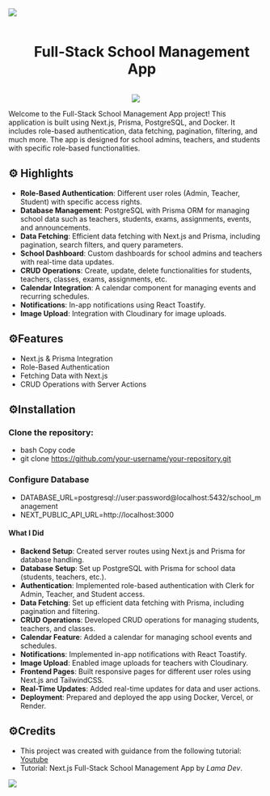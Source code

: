 <img src="https://user-images.githubusercontent.com/73097560/115834477-dbab4500-a447-11eb-908a-139a6edaec5c.gif">

<div id="user-content-toc">
  <ul align="center">
    <summary><h1 style="display: inline-block">Full-Stack School Management App </h1></summary>
  </ul>
</div>

<p align="center">
  <a href="https://skillicons.dev">
    <img src="https://skillicons.dev/icons?i=nextjs,typescript,nodejs,github,git,docker,html,css,js,vscode,&perline=14" />
  </a>
</p>

Welcome to the Full-Stack School Management App project! This application is built using Next.js, Prisma, PostgreSQL, and Docker. It includes role-based authentication, data fetching, pagination, filtering, and much more. The app is designed for school admins, teachers, and students with specific role-based functionalities.

## ⚙️ Highlights
- **Role-Based Authentication**: Different user roles (Admin, Teacher, Student) with specific access rights.
- **Database Management**: PostgreSQL with Prisma ORM for managing school data such as teachers, students, exams, assignments, events, and announcements.
- **Data Fetching**: Efficient data fetching with Next.js and Prisma, including pagination, search filters, and query parameters.
- **School Dashboard**: Custom dashboards for school admins and teachers with real-time data updates.
- **CRUD Operations**: Create, update, delete functionalities for students, teachers, classes, exams, assignments, etc.
- **Calendar Integration**: A calendar component for managing events and recurring schedules.
- **Notifications**: In-app notifications using React Toastify.
- **Image Upload**: Integration with Cloudinary for image uploads.

## ⚙️Features

- Next.js & Prisma Integration
- Role-Based Authentication
- Fetching Data with Next.js
- CRUD Operations with Server Actions


## ⚙️Installation

### Clone the repository:

- bash Copy code
- git clone https://github.com/your-username/your-repository.git

### Configure Database
- DATABASE_URL=postgresql://user:password@localhost:5432/school_management
- NEXT_PUBLIC_API_URL=http://localhost:3000


#### What I Did
- **Backend Setup**: Created server routes using Next.js and Prisma for database handling.
- **Database Setup**: Set up PostgreSQL with Prisma for school data (students, teachers, etc.).
- **Authentication**: Implemented role-based authentication with Clerk for Admin, Teacher, and Student access.
- **Data Fetching**: Set up efficient data fetching with Prisma, including pagination and filtering.
- **CRUD Operations**: Developed CRUD operations for managing students, teachers, and classes.
- **Calendar Feature**: Added a calendar for managing school events and schedules.
- **Notifications**: Implemented in-app notifications with React Toastify.
- **Image Upload**: Enabled image uploads for teachers with Cloudinary.
- **Frontend Pages**: Built responsive pages for different user roles using Next.js and TailwindCSS.
- **Real-Time Updates**: Added real-time updates for data and user actions.
- **Deployment**: Prepared and deployed the app using Docker, Vercel, or Render.

## ⚙️Credits
- This project was created with guidance from the following tutorial: [Youtube](https://www.youtube.com/watch?v=6sfiAyKy8Jo&t=14505s)
- Tutorial: Next.js Full-Stack School Management App by *Lama Dev*.

<img src="https://user-images.githubusercontent.com/73097560/115834477-dbab4500-a447-11eb-908a-139a6edaec5c.gif">


